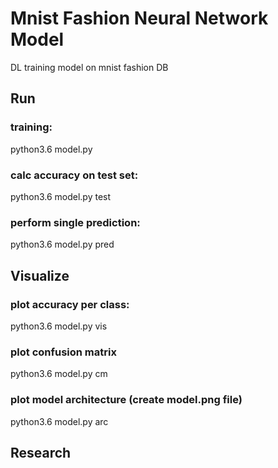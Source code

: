 # Mnist Fashion Neural Network Model
DL training model on mnist fashion DB

## Run
### training:
python3.6 model.py

### calc accuracy on test set:
python3.6 model.py test

### perform single prediction:
python3.6 model.py pred

## Visualize
### plot accuracy per class:
python3.6 model.py vis

### plot confusion matrix
python3.6 model.py cm

### plot model architecture (create model.png file)
python3.6 model.py arc

## Research
